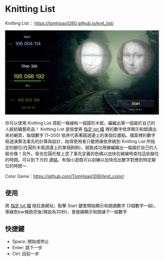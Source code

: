 Knitting List
======
Knitting List： https://tomhsiao1260.github.io/knit_list/


![Alt text](/resource/img/screenshot.png)

你可以使用 Knitting List 搭配一條線和一個圓形木框，編織出第一個屬於自己的人臉紡織藝術品！
Knitting List 是個會將 [指定 txt 檔](/result.txt) 裡的數字依序顯示和朗讀出來的網頁，每個數字 (1~200) 依序代表著圓週邊上的某個位置點。檔案裡的數字經過演算法事先的計算與設計，始得使用者只要將線依序繞到 Knitting List 所指定的腳位(在圓形木框週邊上的某個鉤鉤)，就能成功用線編織出一幅屬於自己的人臉肖像！另外，我也在圓形框上塗了事先定義的色碼以加快在繞線時查找這些腳位的時間。可以到下方的 [連結](https://github.com/TomHsiao1260/knit_color/)，有個小遊戲可以訓練以加快找出數字對應到特定腳位的時間～

Color Game：https://github.com/TomHsiao1260/knit_color/

使用
------
將 [指定 txt 檔](/result.txt) 拖拉進網站，點擊 Start 鍵會開始顯示和朗讀數字 (3個數字一組)，等綠色bar條跑完後(預設為30秒)，會接續顯示和朗誦下一組數字

快捷鍵
------
* Space: 開始或停止
* Enter: 跳下一步
* Ctrl: 回前一步
